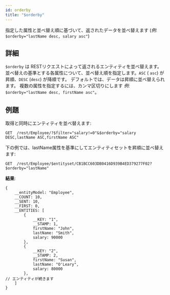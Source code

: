 ```yaml
---
id: orderby
title: "$orderby"
---
```



指定した属性と並べ替え順に基づいて、返されたデータを並べ替えます (*例*: `$orderby="lastName desc, salary asc"`)

## 詳細

`$orderby` は RESTリクエストによって返されるエンティティを並べ替えます。 並べ替えの基準とする各属性について、並べ替え順を指定します。`ASC` ( `asc`) が昇順、`DESC` (`desc`) が降順です。 デフォルトでは、データは昇順に並べ替えられます。 複数の属性を指定するには、カンマ区切りにします *例*: `$orderby="lastName desc, firstName asc"`。


## 例題

取得と同時にエンティティを並べ替えます:

 `GET  /rest/Employee/?$filter="salary!=0"&$orderby="salary DESC,lastName ASC,firstName ASC"`

下の例では、lastName属性を基準にしてエンティティセットを昇順に並べ替えます:

 `GET  /rest/Employee/$entityset/CB1BCC603DB0416D939B4ED379277F02?$orderby="lastName"`

**結果**:

```
{
    __entityModel: "Employee",
    __COUNT: 10,
    __SENT: 10,
    __FIRST: 0,
    __ENTITIES: [
        {
            __KEY: "1",
            __STAMP: 1,
            firstName: "John",
            lastName: "Smith",
            salary: 90000
        },
        {
            __KEY: "2",
            __STAMP: 2,
            firstName: "Susan",
            lastName: "O'Leary",
            salary: 80000
        },
// エンティティが続きます
    ]
}
```

